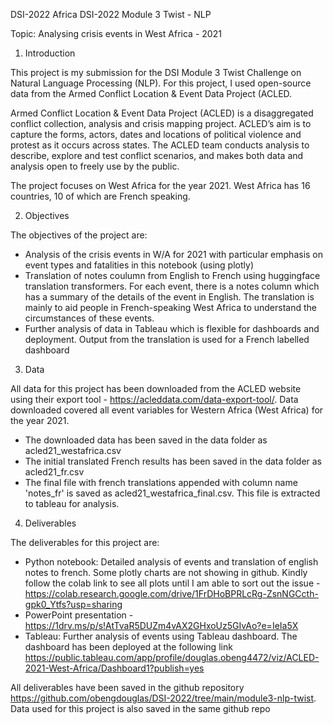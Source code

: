 DSI-2022
Africa DSI-2022
Module 3 Twist - NLP

Topic: Analysing crisis events in West Africa - 2021

1. Introduction

This project is my submission for the DSI Module 3 Twist Challenge on Natural Language Processing (NLP). For this project, I used open-source data from the Armed Conflict Location & Event Data Project (ACLED.

Armed Conflict Location & Event Data Project (ACLED) is a disaggregated conflict collection, analysis and crisis mapping project. ACLED’s aim is to capture the forms, actors, dates and locations of political violence and protest as it occurs across states. The ACLED team conducts analysis to describe, explore and test conflict scenarios, and makes both data and analysis open to freely use by the public.

The project focuses on West Africa for the year 2021. West Africa has 16 countries, 10 of which are French speaking.

2. Objectives

The objectives of the project are:

- Analysis of the crisis events in W/A for 2021 with particular emphasis on event types and fatalities in this notebook (using plotly)
- Translation of notes coulumn from English to French using huggingface translation transformers. For each event, there is a notes column which has a summary of the details of the event in English. The translation is mainly to aid people in French-speaking West Africa to understand the circumstances of these events.
- Further analysis of data in Tableau which is flexible for dashboards and deployment. Output from the translation is used for a French labelled dashboard

3. Data

All data for this project has been downloaded from the ACLED website using their export tool - https://acleddata.com/data-export-tool/. Data downloaded covered all event variables for Western Africa (West Africa) for the year 2021. 

- The downloaded data has been saved in the data folder as acled21_westafrica.csv
- The initial translated French results has been saved in the data folder as acled21_fr.csv
- The final file with french translations appended with column name 'notes_fr' is saved as acled21_westafrica_final.csv. This file is extracted to tableau for analysis.

4. Deliverables

The deliverables for this project are:
- Python notebook: Detailed analysis of events and translation of english notes to french. Some plotly charts are not showing in github. Kindly follow the colab link to see all plots until I am able to sort out the issue - https://colab.research.google.com/drive/1FrDHoBPRLcRg-ZsnNGCcth-gpk0_Ytfs?usp=sharing
- PowerPoint presentation - https://1drv.ms/p/s!AtTvaR5DUZm4vAX2GHxoUz5GIvAo?e=IeIa5X
- Tableau: Further analysis of events using Tableau dashboard. The dashboard has been deployed at the following link https://public.tableau.com/app/profile/douglas.obeng4472/viz/ACLED-2021-West-Africa/Dashboard1?publish=yes

All deliverables have been saved in the github repository https://github.com/obengdouglas/DSI-2022/tree/main/module3-nlp-twist. Data used for this project is also saved in the same github repo
